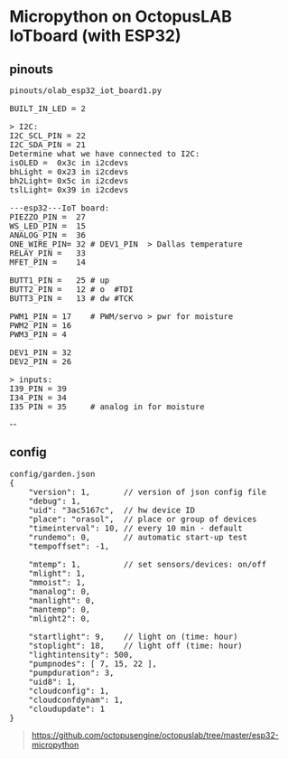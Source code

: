 # Micropython on OctopusLAB IoTboard (with ESP32)

## pinouts
<pre>
pinouts/olab_esp32_iot_board1.py

BUILT_IN_LED = 2

> I2C:
I2C_SCL_PIN = 22
I2C_SDA_PIN = 21
Determine what we have connected to I2C:
isOLED =  0x3c in i2cdevs
bhLight = 0x23 in i2cdevs
bh2Light= 0x5c in i2cdevs
tslLight= 0x39 in i2cdevs

---esp32---IoT board:
PIEZZO_PIN =  27
WS_LED_PIN =  15
ANALOG_PIN =  36
ONE_WIRE_PIN= 32 # DEV1_PIN  > Dallas temperature
RELAY_PIN =   33
MFET_PIN =    14

BUTT1_PIN =   25 # up
BUTT2_PIN =   12 # o  #TDI
BUTT3_PIN =   13 # dw #TCK

PWM1_PIN = 17    # PWM/servo > pwr for moisture
PWM2_PIN = 16
PWM3_PIN = 4

DEV1_PIN = 32
DEV2_PIN = 26

> inputs:
I39_PIN = 39
I34_PIN = 34
I35_PIN = 35     # analog in for moisture
</pre>

--

## config
<pre>
config/garden.json
{
    "version": 1,       // version of json config file
    "debug": 1,
    "uid": "3ac5167c",  // hw device ID
    "place": "orasol",  // place or group of devices
    "timeinterval": 10, // every 10 min - default
    "rundemo": 0,       // automatic start-up test 
    "tempoffset": -1,
    
    "mtemp": 1,         // set sensors/devices: on/off
    "mlight": 1,
    "mmoist": 1,
    "manalog": 0,
    "manlight": 0,
    "mantemp": 0,
    "mlight2": 0,
    
    "startlight": 9,    // light on (time: hour) 
    "stoplight": 18,    // light off (time: hour)
    "lightintensity": 500,
    "pumpnodes": [ 7, 15, 22 ],
    "pumpduration": 3,
    "uid8": 1,
    "cloudconfig": 1,
    "cloudconfdynam": 1,
    "cloudupdate": 1
}
</pre>

> https://github.com/octopusengine/octopuslab/tree/master/esp32-micropython
